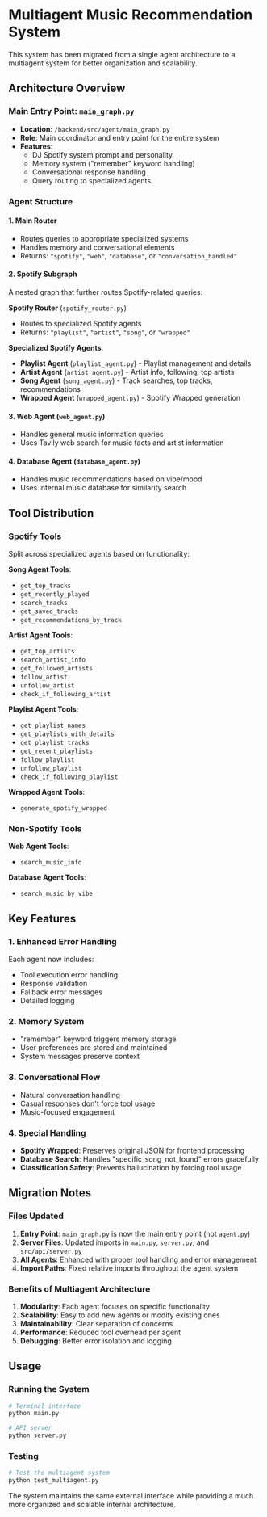 # Multiagent Music Recommendation System

This system has been migrated from a single agent architecture to a multiagent system for better organization and scalability.

## Architecture Overview

### Main Entry Point: `main_graph.py`

- **Location**: `/backend/src/agent/main_graph.py`
- **Role**: Main coordinator and entry point for the entire system
- **Features**:
  - DJ Spotify system prompt and personality
  - Memory system ("remember" keyword handling)
  - Conversational response handling
  - Query routing to specialized agents

### Agent Structure

#### 1. Main Router

- Routes queries to appropriate specialized systems
- Handles memory and conversational elements
- Returns: `"spotify"`, `"web"`, `"database"`, or `"conversation_handled"`

#### 2. Spotify Subgraph

A nested graph that further routes Spotify-related queries:

**Spotify Router** (`spotify_router.py`)

- Routes to specialized Spotify agents
- Returns: `"playlist"`, `"artist"`, `"song"`, or `"wrapped"`

**Specialized Spotify Agents**:

- **Playlist Agent** (`playlist_agent.py`) - Playlist management and details
- **Artist Agent** (`artist_agent.py`) - Artist info, following, top artists
- **Song Agent** (`song_agent.py`) - Track searches, top tracks, recommendations
- **Wrapped Agent** (`wrapped_agent.py`) - Spotify Wrapped generation

#### 3. Web Agent (`web_agent.py`)

- Handles general music information queries
- Uses Tavily web search for music facts and artist information

#### 4. Database Agent (`database_agent.py`)

- Handles music recommendations based on vibe/mood
- Uses internal music database for similarity search

## Tool Distribution

### Spotify Tools

Split across specialized agents based on functionality:

**Song Agent Tools**:

- `get_top_tracks`
- `get_recently_played`
- `search_tracks`
- `get_saved_tracks`
- `get_recommendations_by_track`

**Artist Agent Tools**:

- `get_top_artists`
- `search_artist_info`
- `get_followed_artists`
- `follow_artist`
- `unfollow_artist`
- `check_if_following_artist`

**Playlist Agent Tools**:

- `get_playlist_names`
- `get_playlists_with_details`
- `get_playlist_tracks`
- `get_recent_playlists`
- `follow_playlist`
- `unfollow_playlist`
- `check_if_following_playlist`

**Wrapped Agent Tools**:

- `generate_spotify_wrapped`

### Non-Spotify Tools

**Web Agent Tools**:

- `search_music_info`

**Database Agent Tools**:

- `search_music_by_vibe`

## Key Features

### 1. Enhanced Error Handling

Each agent now includes:

- Tool execution error handling
- Response validation
- Fallback error messages
- Detailed logging

### 2. Memory System

- "remember" keyword triggers memory storage
- User preferences are stored and maintained
- System messages preserve context

### 3. Conversational Flow

- Natural conversation handling
- Casual responses don't force tool usage
- Music-focused engagement

### 4. Special Handling

- **Spotify Wrapped**: Preserves original JSON for frontend processing
- **Database Search**: Handles "specific_song_not_found" errors gracefully
- **Classification Safety**: Prevents hallucination by forcing tool usage

## Migration Notes

### Files Updated

1. **Entry Point**: `main_graph.py` is now the main entry point (not `agent.py`)
2. **Server Files**: Updated imports in `main.py`, `server.py`, and `src/api/server.py`
3. **All Agents**: Enhanced with proper tool handling and error management
4. **Import Paths**: Fixed relative imports throughout the agent system

### Benefits of Multiagent Architecture

1. **Modularity**: Each agent focuses on specific functionality
2. **Scalability**: Easy to add new agents or modify existing ones
3. **Maintainability**: Clear separation of concerns
4. **Performance**: Reduced tool overhead per agent
5. **Debugging**: Better error isolation and logging

## Usage

### Running the System

```bash
# Terminal interface
python main.py

# API server
python server.py
```

### Testing

```bash
# Test the multiagent system
python test_multiagent.py
```

The system maintains the same external interface while providing a much more organized and scalable internal architecture.
